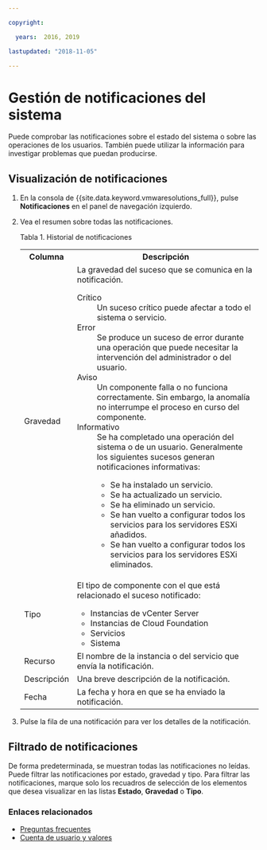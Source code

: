 ```yaml
---

copyright:

  years:  2016, 2019

lastupdated: "2018-11-05"

---
```


# Gestión de notificaciones del sistema

Puede comprobar las notificaciones sobre el estado del sistema o sobre las operaciones de los usuarios. También puede utilizar la información para investigar problemas que puedan producirse.

## Visualización de notificaciones

1. En la consola de {{site.data.keyword.vmwaresolutions_full}}, pulse **Notificaciones** en el panel de navegación izquierdo.
2. Vea el resumen sobre todas las notificaciones.

   Tabla 1. Historial de notificaciones

    <table>
      <tr>
        <th>Columna</th>
        <th>Descripción</th>
      </tr>
      <tr>
        <td>Gravedad</td>
        <td>La gravedad del suceso que se comunica en la notificación.
          <dl class="dl">
          <dt class="dt dlterm">Crítico</dt>
          <dd class="dd">Un suceso crítico puede afectar a todo el sistema o servicio.</dd>
          <dt class="dt dlterm">Error</dt>
          <dd class="dd">Se produce un suceso de error durante una operación que puede necesitar la intervención del administrador o del usuario.</dd>
          <dt class="dt dlterm">Aviso</dt>
          <dd class="dd">Un componente falla o no funciona correctamente. Sin embargo, la anomalía no interrumpe el proceso en curso del componente.</dd>
            <dt class="dt dlterm">Informativo</dt>
            <dd class="dd">Se ha completado una operación del sistema o de un usuario. Generalmente los siguientes sucesos generan notificaciones informativas:
              <ul class="ul">
                <li class="li">Se ha instalado un servicio.</li>
                <li class="li">Se ha actualizado un servicio.</li>
                <li class="li">Se ha eliminado un servicio.</li>
                <li class="li">Se han vuelto a configurar todos los servicios para los servidores ESXi añadidos.</li>
                <li class="li">Se han vuelto a configurar todos los servicios para los servidores ESXi eliminados.</li>
              </ul>
            </dd>
          </dl>
        </td>
       </tr>
       <tr>
         <td>Tipo</td>
         <td>El tipo de componente con el que está relacionado el suceso notificado:<ul><li>Instancias de vCenter Server</li><li>Instancias de Cloud Foundation</li><li>Servicios</li><li>Sistema</li></ul></td>
       </tr>
       <tr>
         <td>Recurso</td>
         <td>El nombre de la instancia o del servicio que envía la notificación.</td>
       </tr>
       <tr>
         <td>Descripción</td>
         <td>Una breve descripción de la notificación.</td>
       </tr>
       <tr>
         <td>Fecha</td>
         <td>La fecha y hora en que se ha enviado la notificación.</td>
       </tr>
    </table>                                       

3. Pulse la fila de una notificación para ver los detalles de la notificación.

## Filtrado de notificaciones

De forma predeterminada, se muestran todas las notificaciones no leídas. Puede filtrar las notificaciones por estado, gravedad y tipo. Para filtrar las notificaciones, marque solo los recuadros de selección de los elementos que desea visualizar en las listas **Estado**, **Gravedad** o **Tipo**.

### Enlaces relacionados

* [Preguntas frecuentes](faq.html)
* [Cuenta de usuario y valores](useraccount.html)

